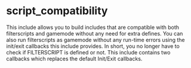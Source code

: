 # script_compatibility
This include allows you to build includes that are compatible with both filterscripts and gamemode without any need for extra defines. You can also run filterscripts as gamemode without any run-time errors using the init/exit callbacks this include provides. In short, you no longer have to check if FILTERSCRIPT is defined or not. This include contains two callbacks which replaces the default Init/Exit callbacks.
